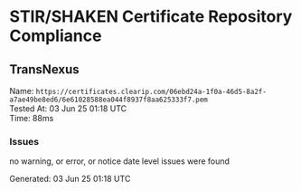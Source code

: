 # STIR/SHAKEN Certificate Repository Compliance

## TransNexus

Name: `https://certificates.clearip.com/06ebd24a-1f0a-46d5-8a2f-a7ae49be8ed6/6e61028588ea044f8937f8aa625333f7.pem`\
Tested At: 03 Jun 25 01:18 UTC\
Time: 88ms

### Issues

no warning, or error, or notice date level issues were found

Generated: 03 Jun 25 01:18 UTC
